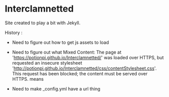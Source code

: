# Interclamnetted

Site created to play a bit with Jekyll.

History :
- Need to figure out how to get js assets to load

- Need to figure out what Mixed Content: The page at 'https://potionpi.github.io/Interclamnetted/' was loaded over HTTPS, but requested an insecure stylesheet 'http://potionpi.github.io/Interclamnetted/css/contentStylesheet.css'. This request has been blocked; the content must be served over HTTPS. means

- Need to make _config.yml have a url thing
